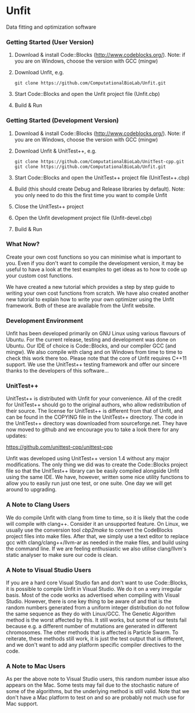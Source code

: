 # Unfit
Data fitting and optimization software

### Getting Started (User Version)

1. Download & install Code::Blocks (http://www.codeblocks.org/).
   Note: if you are on Windows, choose the version with GCC (mingw)
2. Download Unfit, e.g.
   
   ```
   git clone https://github.com/ComputationalBioLab/Unfit.git
   ```

3. Start Code::Blocks and open the Unfit project file (Unfit.cbp)
4. Build & Run

### Getting Started (Development Version)

1. Download & install Code::Blocks (http://www.codeblocks.org/).
   Note: if you are on Windows, choose the version with GCC (mingw)
2. Download Unfit & UnitTest++, e.g.

   ```
   git clone https://github.com/ComputationalBioLab/UnitTest-cpp.git
   git clone https://github.com/ComputationalBioLab/Unfit.git
   ```

3. Start Code::Blocks and open the UnitTest++ project file (UnitTest++.cbp)
4. Build (this should create Debug and Release libraries by default).
   Note: you only need to do this the first time you want to compile Unfit
5. Close the UnitTest++ project
6. Open the Unfit development project file (Unfit-devel.cbp)
7. Build & Run

### What Now?

Create your own cost functions so you can minimise what is important to you. Even if you don't want to compile the development version, it may be useful to have a look at the test examples to get ideas as to how to code up your custom cost functions. 

We have created a new tutorial which provides a step by step guide to writing your own cost functions from scratch. We have also created another new tutorial to explain how to write your own optimizer using the Unfit framework. Both of these are available from the Unfit website.

### Development Environment

Unfit has been developed primarily on GNU Linux using various flavours of Ubuntu. For the current release, testing and development was done on Ubuntu. Our IDE of choice is Code::Blocks, and our compiler GCC (and mingw). We also compile with clang and on Windows from time to time to check this work there too. Please note that the core of Unfit requires C++11 support. We use the UnitTest++ testing framework and offer our sincere thanks to the developers of this software...

### UnitTest++

UnitTest++ is distributed with Unfit for your convenience. All of the credit for UnitTest++ should go to the original authors, who allow redistribution of their source. The license for UnitTest++ is different from that of Unfit, and can be found in the COPYING file in the UnitTest++ directory. The code in the UnitTest++ directory was downloaded from sourceforge.net. They have now moved to github and we encourage you to take a look there for any updates:

https://github.com/unittest-cpp/unittest-cpp

Unfit was developed using UnitTest++ version 1.4 without any major modifications. The only thing we did was to create the Code::Blocks project file so that the UnitTest++ library can be easily compiled alongside Unfit using the same IDE. We have, however, written some nice utility functions to allow you to easily run just one test, or one suite. One day we will get around to upgrading. 

### A Note to Clang Users

We do compile Unfit with clang from time to time, so it is likely that the code will compile with clang++. Consider it an unsupported feature. On Linux, we usually use the conversion tool *cbp2make* to convert the CodeBlocks project files into make files. After that, we simply use a text editor to replace gcc with clang/clang++/llvm-ar as needed in the make files, and build using the command line. If we are feeling enthusiastic we also utilise clang/llvm's static analyser to make sure our code is clean.

### A Note to Visual Studio Users

If you are a hard core Visual Studio fan and don't want to use Code::Blocks, it is possible to compile Unfit in Visual Studio. We do it on a very irregular basis. Most of the code works as advertised when compiling with Visual Studio. However, there is one key thing to be aware of and that is the random numbers generated from a uniform integer distribution do not follow the same sequence as they do with Linux/GCC. The Genetic Algorithm method is the worst affected by this. It still works, but some of our tests fail because e.g. a different number of mutations are generated in different chromosomes. The other methods that is affected is Particle Swarm. To reiterate, these methods still work, it is just the test output that is different, and we don't want to add any platform specific compiler directives to the code.

### A Note to Mac Users

As per the above note to Visual Studio users, this random number issue also appears on the Mac. Some tests may fail due to the stochastic nature of some of the algorithms, but the underlying method is still valid. Note that we don't have a Mac platform to test on and so are probably not much use for Mac support.


